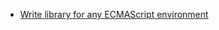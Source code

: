 - [Write library for any ECMAScript environment](https://blog.jackworks.dev/2021/write-library-for-any-ecmascript-environment/)